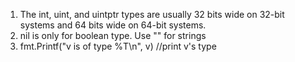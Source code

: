 1) The int, uint, and uintptr types are usually 32 bits wide on 32-bit systems and 64 bits wide on 64-bit systems.
2) nil is only for boolean type. Use "" for strings
3) fmt.Printf("v is of type %T\n", v)  //print v's type
